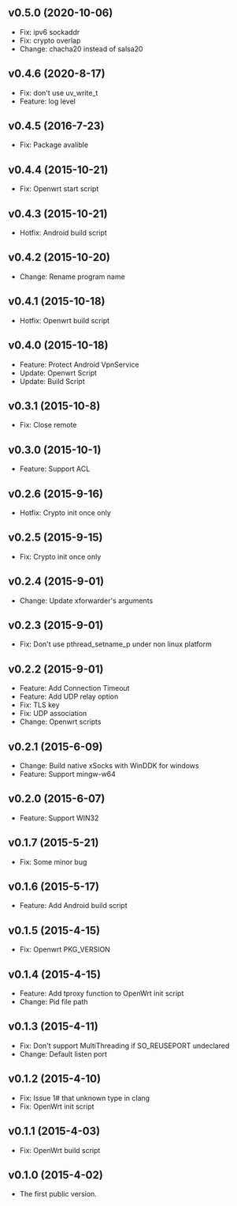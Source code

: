 v0.5.0 (2020-10-06)
-----------
* Fix: ipv6 sockaddr
* Fix: crypto overlap
* Change: chacha20 instead of salsa20


v0.4.6 (2020-8-17)
-----------
* Fix: don't use uv_write_t
* Feature: log level


v0.4.5 (2016-7-23)
-----------
* Fix: Package avalible


v0.4.4 (2015-10-21)
-----------
* Fix: Openwrt start script


v0.4.3 (2015-10-21)
-----------
* Hotfix: Android build script


v0.4.2 (2015-10-20)
-----------
* Change: Rename program name


v0.4.1 (2015-10-18)
-----------
* Hotfix: Openwrt build script


v0.4.0 (2015-10-18)
-----------
* Feature: Protect Android VpnService
* Update: Openwrt Script
* Update: Build Script


v0.3.1 (2015-10-8)
-----------
* Fix: Close remote


v0.3.0 (2015-10-1)
-----------
* Feature: Support ACL


v0.2.6 (2015-9-16)
-----------
* Hotfix: Crypto init once only


v0.2.5 (2015-9-15)
-----------
* Fix: Crypto init once only


v0.2.4 (2015-9-01)
-----------
* Change: Update xforwarder's arguments


v0.2.3 (2015-9-01)
-----------
* Fix: Don't use pthread_setname_p under non linux platform


v0.2.2 (2015-9-01)
-----------
* Feature: Add Connection Timeout
* Feature: Add UDP relay option
* Fix: TLS key
* Fix: UDP association
* Change: Openwrt scripts


v0.2.1 (2015-6-09)
-----------
* Change: Build native xSocks with WinDDK for windows
* Feature: Support mingw-w64


v0.2.0 (2015-6-07)
-----------
* Feature: Support WIN32


v0.1.7 (2015-5-21)
-----------
* Fix: Some minor bug


v0.1.6 (2015-5-17)
-----------
* Feature: Add Android build script


v0.1.5 (2015-4-15)
-----------
* Fix: Openwrt PKG_VERSION


v0.1.4 (2015-4-15)
-----------
* Feature: Add tproxy function to OpenWrt init script
* Change: Pid file path


v0.1.3 (2015-4-11)
-----------
* Fix: Don't support MultiThreading if SO_REUSEPORT undeclared
* Change: Default listen port


v0.1.2 (2015-4-10)
-----------
* Fix: Issue 1# that unknown type in clang
* Fix: OpenWrt init script


v0.1.1 (2015-4-03)
-----------
* Fix: OpenWrt build script


v0.1.0 (2015-4-02)
-----------
* The first public version.


